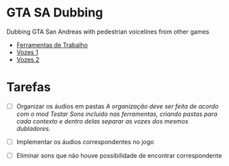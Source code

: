 # **GTA SA Dubbing**
 Dubbing GTA San Andreas with pedestrian voicelines from other games
 
 
 
 
 
 * [Ferramentas de Trabalho](https://drive.google.com/file/d/1WT_4IkQdQznxmS3nxMEQZ7IoTtWnw-DC/view?usp=sharing)
 * [Vozes 1](https://drive.google.com/file/d/1-0etIGLhm7OEVZB4wCXdiTqNJMipqUYs)
 * [Vozes 2](http://drive.google.com/file/d/1ut3zmpCanYMjA3I-qRBSkQptywAaP_xP)



# **Tarefas**

- [ ] Organizar os áudios em pastas
_A organização deve ser feita de acordo com o mod Testar Sons incluido nas ferramentas, criando pastas para cada contexto e dentro delas separar as vozes dos mesmos dubladores._

- [ ] Implementar os áudios correspondentes no jogo

- [ ] Eliminar sons que não houve possibilidade de encontrar correspondente

